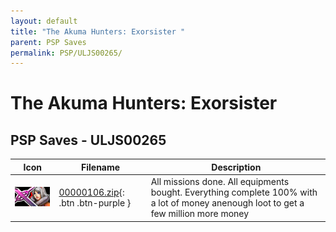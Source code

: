 ```yaml
---
layout: default
title: "The Akuma Hunters: Exorsister "
parent: PSP Saves
permalink: PSP/ULJS00265/
---
```

# The Akuma Hunters: Exorsister 

## PSP Saves - ULJS00265

| Icon | Filename | Description |
|------|----------|-------------|
| ![The Akuma Hunters: Exorsister ](ICON0.PNG) | [00000106.zip](00000106.zip){: .btn .btn-purple } | All missions done. All equipments bought. Everything complete 100% with a lot of money anenough loot to get a few million more money |
